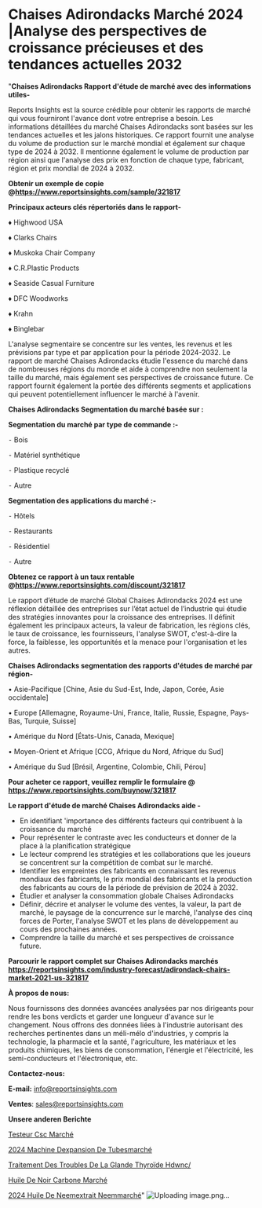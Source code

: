 # Chaises Adirondacks Marché 2024 |Analyse des perspectives de croissance précieuses et des tendances actuelles 2032

"<strong>Chaises Adirondacks Rapport d'étude de marché avec des informations utiles-</strong>

Reports Insights est la source crédible pour obtenir les rapports de marché qui vous fourniront l'avance dont votre entreprise a besoin. Les informations détaillées du marché Chaises Adirondacks sont basées sur les tendances actuelles et les jalons historiques. Ce rapport fournit une analyse du volume de production sur le marché mondial et également sur chaque type de 2024 à 2032. Il mentionne également le volume de production par région ainsi que l'analyse des prix en fonction de chaque type, fabricant, région et prix mondial de 2024 à 2032.

<strong><b>Obtenir un exemple de copie @</b></strong><a href=https://www.reportsinsights.com/sample/321817><strong><b>https://www.reportsinsights.com/sample/321817</b></strong></a>

<b>Principaux acteurs clés répertoriés dans le rapport-</b>

<b> </b>♦ Highwood USA

♦ Clarks Chairs

♦ Muskoka Chair Company

♦ C.R.Plastic Products

♦ Seaside Casual Furniture

♦ DFC Woodworks

♦ Krahn

♦ Binglebar

L'analyse segmentaire se concentre sur les ventes, les revenus et les prévisions par type et par application pour la période 2024-2032. Le rapport de marché Chaises Adirondacks étudie l'essence du marché dans de nombreuses régions du monde et aide à comprendre non seulement la taille du marché, mais également ses perspectives de croissance future. Ce rapport fournit également la portée des différents segments et applications qui peuvent potentiellement influencer le marché à l'avenir.

<strong>Chaises Adirondacks Segmentation du marché basée sur :</strong>

<strong>Segmentation du marché par type de commande :-</strong>

⁃ Bois

⁃ Matériel synthétique

⁃ Plastique recyclé

⁃ Autre

<strong>Segmentation des applications du marché :-</strong>

⁃ Hôtels

⁃ Restaurants

⁃ Résidentiel

⁃ Autre

<strong><b>Obtenez ce rapport à un taux rentable @</b></strong><a href=https://www.reportsinsights.com/discount/321817><strong><b>https://www.reportsinsights.com/discount/321817</b></strong></a>

Le rapport d’étude de marché Global Chaises Adirondacks 2024 est une réflexion détaillée des entreprises sur l’état actuel de l’industrie qui étudie des stratégies innovantes pour la croissance des entreprises. Il définit également les principaux acteurs, la valeur de fabrication, les régions clés, le taux de croissance, les fournisseurs, l'analyse SWOT, c'est-à-dire la force, la faiblesse, les opportunités et la menace pour l'organisation et les autres.

<strong>Chaises Adirondacks segmentation des rapports d'études de marché par région-</strong>

• Asie-Pacifique [Chine, Asie du Sud-Est, Inde, Japon, Corée, Asie occidentale]

• Europe [Allemagne, Royaume-Uni, France, Italie, Russie, Espagne, Pays-Bas, Turquie, Suisse]

• Amérique du Nord [États-Unis, Canada, Mexique]

• Moyen-Orient et Afrique [CCG, Afrique du Nord, Afrique du Sud]

• Amérique du Sud [Brésil, Argentine, Colombie, Chili, Pérou]

<strong>Pour acheter ce rapport, veuillez remplir le formulaire @   <a href=https://www.reportsinsights.com/buynow/321817>https://www.reportsinsights.com/buynow/321817</a></strong>

<strong>Le rapport d'étude de marché Chaises Adirondacks aide -</strong>
<ul>
  <li>En identifiant 'importance des différents facteurs qui contribuent à la croissance du marché</li>
  <li>Pour représenter le contraste avec les conducteurs et donner de la place à la planification stratégique</li>
  <li>Le lecteur comprend les stratégies et les collaborations que les joueurs se concentrent sur la compétition de combat sur le marché.</li>
  <li>Identifier les empreintes des fabricants en connaissant les revenus mondiaux des fabricants, le prix mondial des fabricants et la production des fabricants au cours de la période de prévision de 2024 à 2032.</li>
  <li>Étudier et analyser la consommation globale Chaises Adirondacks</li>
  <li>Définir, décrire et analyser le volume des ventes, la valeur, la part de marché, le paysage de la concurrence sur le marché, l'analyse des cinq forces de Porter, l'analyse SWOT et les plans de développement au cours des prochaines années.</li>
  <li>Comprendre la taille du marché et ses perspectives de croissance future.</li>
</ul>

<strong>Parcourir le rapport complet sur Chaises Adirondacks marchés <a href=https://reportsinsights.com/industry-forecast/adirondack-chairs-market-2021-us-321817>https://reportsinsights.com/industry-forecast/adirondack-chairs-market-2021-us-321817</a></strong>

<strong>À propos de nous:</strong>

Nous fournissons des données avancées analysées par nos dirigeants pour rendre les bons verdicts et garder une longueur d'avance sur le changement. Nous offrons des données liées à l'industrie autorisant des recherches pertinentes dans un méli-mélo d'industries, y compris la technologie, la pharmacie et la santé, l'agriculture, les matériaux et les produits chimiques, les biens de consommation, l'énergie et l'électricité, les semi-conducteurs et l'électronique, etc.

<strong>Contactez-nous:</strong>

<strong>E-mail:</strong> <a href=mailto:info@reportsinsights.com>info@reportsinsights.com</a>

<strong>Ventes</strong>: <a href=mailto:sales@reportsinsights.com>sales@reportsinsights.com</a>

<strong>Unsere anderen Berichte</strong>

<a href=https://www.linkedin.com/pulse/testeur-csc-march%C3%A9-2024-part-croissance-ttf7c/>Testeur Csc Marché</a>

<a href=https://www.linkedin.com/pulse/2024-machine-dexpansion-de-tubesmarch%C3%A9-pooxc/>2024 Machine Dexpansion De Tubesmarché</a>

<a href=https://www.linkedin.com/pulse/traitement-des-troubles-de-la-glande-thyroïde-hdwnc/>Traitement Des Troubles De La Glande Thyroïde Hdwnc/</a>

<a href=https://www.linkedin.com/pulse/huile-de-noir-carbone-march%C3%A9-tendance-et-pr%C3%A9visions-zohxc/>Huile De Noir Carbone Marché</a>

<a href=https://www.linkedin.com/pulse/2024-huile-de-neemextrait-neemmarch%C3%A9-domaines-guxuc/>2024 Huile De Neemextrait Neemmarché</a>"
![Uploading image.png…]()
